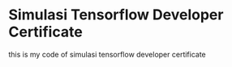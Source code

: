 # Simulasi Tensorflow Developer Certificate

this is my code of simulasi tensorflow developer certificate
